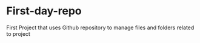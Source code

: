 # First-day-repo
First Project that uses Github repository to manage files and folders related to project
